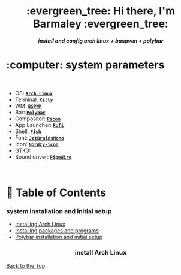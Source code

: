 <h1 align="center"> :evergreen_tree: Hi there, I'm Barmaley :evergreen_tree: </h1>
<h5 align="center"> install and config arch linux  + baspwm + polybar </h5>

<!-- INFORMATION -->
<h1 align="left"> :computer: system parameters </h1> 

<!-- добавить показатели системы -->
<!-- <img src="demonstration/1.png" alt="rice" align="right" width="500px"> -->

</br>

 - OS: [**`Arch Linux`**](https://archlinux.org/)
 - Terminal: [**`Kitty`**](https://sw.kovidgoyal.net/kitty/)
 - WM: [**`BSPWM`**](https://github.com/baskerville/bspwm)
 - Bar: [**`Polybar`**](https://github.com/polybar/polybar)
 - Compositor: [**`Picom`**](https://github.com/yshui/picom)
 - App Launcher: [**`Rofi`**](https://github.com/davatorium/rofi)
 - Shell: [**`Fish`**](https://github.com/fish-shell/fish-shell)
 - Font: [**`JetBrainsMono`**](https://www.jetbrains.com/lp/mono/)
 - Icon: [**`Nordzy-icon`**](https://github.com/alvatip/Nordzy-icon)
 - GTK3:
 - Sound driver: [**`PipeWire`**](https://github.com/mikeroyal/PipeWire-Guide#Installing-PipeWire-on-Arch-Linux)

</br>

# :page_with_curl: Table of Contents 

### system installation and initial setup
+ [Installing Arch Linux]()
+ [Installing packages and programs]()
+ [Polybar installation and initial setup]()

<h3 align="center"> install Arch Linux   </h3>

[Back to the Top](#system-installation-and-initial-setup)

